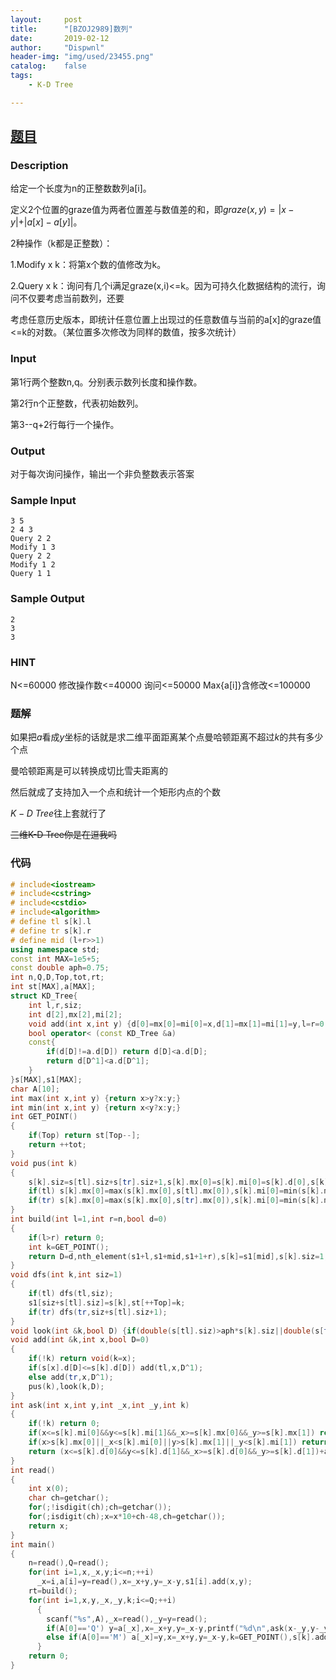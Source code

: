 ```yaml
---
layout:		post
title:		"[BZOJ2989]数列"
date:		2019-02-12
author:		"Dispwnl"
header-img:	"img/used/23455.png"
catalog:	false
tags:
    - K-D Tree

---
```


## [题目](https://lydsy.com/JudgeOnline/problem.php?id=2989)

### Description

给定一个长度为n的正整数数列a[i]。

定义2个位置的graze值为两者位置差与数值差的和，即$graze(x,y)=\vert x-y\vert +\vert a[x]-a[y]\vert$。

2种操作（k都是正整数）：

1.Modify x k：将第x个数的值修改为k。

2.Query x k：询问有几个i满足graze(x,i)<=k。因为可持久化数据结构的流行，询问不仅要考虑当前数列，还要

考虑任意历史版本，即统计任意位置上出现过的任意数值与当前的a[x]的graze值<=k的对数。（某位置多次修改为同样的数值，按多次统计）

### Input

第1行两个整数n,q。分别表示数列长度和操作数。

第2行n个正整数，代表初始数列。

第3--q+2行每行一个操作。

### Output

对于每次询问操作，输出一个非负整数表示答案

### Sample Input
```plain
3 5
2 4 3
Query 2 2
Modify 1 3
Query 2 2
Modify 1 2
Query 1 1
```

### Sample Output
```plain
2
3
3
```

### HINT

N<=60000 修改操作数<=40000 询问<=50000 Max{a[i]}含修改<=100000

### 题解

如果把$a$看成$y$坐标的话就是求二维平面距离某个点曼哈顿距离不超过$k$的共有多少个点

曼哈顿距离是可以转换成切比雪夫距离的

然后就成了支持加入一个点和统计一个矩形内点的个数

$K-D$ $Tree$往上套就行了

~~三维K-D Tree你是在逗我吗~~

### 代码

```c++
# include<iostream>
# include<cstring>
# include<cstdio>
# include<algorithm>
# define tl s[k].l
# define tr s[k].r
# define mid (l+r>>1)
using namespace std;
const int MAX=1e5+5;
const double aph=0.75;
int n,Q,D,Top,tot,rt;
int st[MAX],a[MAX];
struct KD_Tree{
	int l,r,siz;
	int d[2],mx[2],mi[2];
	void add(int x,int y) {d[0]=mx[0]=mi[0]=x,d[1]=mx[1]=mi[1]=y,l=r=0,siz=1;}
	bool operator< (const KD_Tree &a)
	const{
		if(d[D]!=a.d[D]) return d[D]<a.d[D];
		return d[D^1]<a.d[D^1];
	}
}s[MAX],s1[MAX];
char A[10];
int max(int x,int y) {return x>y?x:y;}
int min(int x,int y) {return x<y?x:y;}
int GET_POINT()
{
	if(Top) return st[Top--];
	return ++tot;
}
void pus(int k)
{
	s[k].siz=s[tl].siz+s[tr].siz+1,s[k].mx[0]=s[k].mi[0]=s[k].d[0],s[k].mx[1]=s[k].mi[1]=s[k].d[1];
	if(tl) s[k].mx[0]=max(s[k].mx[0],s[tl].mx[0]),s[k].mi[0]=min(s[k].mi[0],s[tl].mi[0]),s[k].mx[1]=max(s[k].mx[1],s[tl].mx[1]),s[k].mi[1]=min(s[k].mi[1],s[tl].mi[1]);
	if(tr) s[k].mx[0]=max(s[k].mx[0],s[tr].mx[0]),s[k].mi[0]=min(s[k].mi[0],s[tr].mi[0]),s[k].mx[1]=max(s[k].mx[1],s[tr].mx[1]),s[k].mi[1]=min(s[k].mi[1],s[tr].mi[1]);
}
int build(int l=1,int r=n,bool d=0)
{
	if(l>r) return 0;
	int k=GET_POINT();
	return D=d,nth_element(s1+l,s1+mid,s1+1+r),s[k]=s1[mid],s[k].siz=1,tl=build(l,mid-1,d^1),tr=build(mid+1,r,d^1),pus(k),k;
}
void dfs(int k,int siz=1)
{
	if(tl) dfs(tl,siz);
	s1[siz+s[tl].siz]=s[k],st[++Top]=k;
	if(tr) dfs(tr,siz+s[tl].siz+1);
}
void look(int &k,bool D) {if(double(s[tl].siz)>aph*s[k].siz||double(s[tr].siz)>aph*s[k].siz) dfs(k),k=build(1,s[k].siz,D);}
void add(int &k,int x,bool D=0)
{
	if(!k) return void(k=x);
	if(s[x].d[D]<=s[k].d[D]) add(tl,x,D^1);
	else add(tr,x,D^1);
	pus(k),look(k,D); 
}
int ask(int x,int y,int _x,int _y,int k)
{
	if(!k) return 0;
	if(x<=s[k].mi[0]&&y<=s[k].mi[1]&&_x>=s[k].mx[0]&&_y>=s[k].mx[1]) return s[k].siz;
	if(x>s[k].mx[0]||_x<s[k].mi[0]||y>s[k].mx[1]||_y<s[k].mi[1]) return 0;
	return (x<=s[k].d[0]&&y<=s[k].d[1]&&_x>=s[k].d[0]&&_y>=s[k].d[1])+ask(x,y,_x,_y,tl)+ask(x,y,_x,_y,tr);
}
int read()
{
	int x(0);
	char ch=getchar();
	for(;!isdigit(ch);ch=getchar());
	for(;isdigit(ch);x=x*10+ch-48,ch=getchar());
	return x;
}
int main()
{
	n=read(),Q=read();
	for(int i=1,x,_x,y;i<=n;++i)
	  _x=i,a[i]=y=read(),x=_x+y,y=_x-y,s1[i].add(x,y);
	rt=build();
	for(int i=1,x,y,_x,_y,k;i<=Q;++i)
	  {
		scanf("%s",A),_x=read(),_y=y=read();
		if(A[0]=='Q') y=a[_x],x=_x+y,y=_x-y,printf("%d\n",ask(x-_y,y-_y,x+_y,y+_y,rt));
		else if(A[0]=='M') a[_x]=y,x=_x+y,y=_x-y,k=GET_POINT(),s[k].add(x,y),add(rt,k);
	  }
	return 0;
}
```

